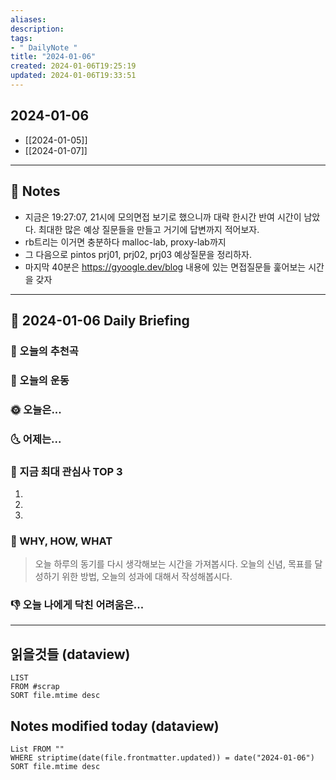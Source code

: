 ```yaml
---
aliases: 
description:
tags:
- " DailyNote "
title: "2024-01-06"
created: 2024-01-06T19:25:19
updated: 2024-01-06T19:33:51
---
```


## 2024-01-06

- [[2024-01-05]] 
- [[2024-01-07]]

---

## 📝 Notes

- 지금은 19:27:07, 21시에 모의면접 보기로 했으니까 대략 한시간 반여 시간이 남았다. 최대한 많은 예상 질문들을 만들고 거기에 답변까지 적어보자.
- rb트리는 이거면 충분하다 malloc-lab, proxy-lab까지
- 그 다음으로 pintos prj01, prj02, prj03 예상질문을 정리하자.
- 마지막 40분은 <https://gyoogle.dev/blog> 내용에 있는 면접질문들 훑어보는 시간을 갖자


---

## 📅 2024-01-06 Daily Briefing

### 🎵 오늘의 추천곡

### 🏃 오늘의 운동

### 🌞 오늘은...

### 🌜 어제는...

### 🧠 지금 최대 관심사 TOP 3

1. 
2. 
3. 

### 🚀 WHY, HOW, WHAT

> 오늘 하루의 동기를 다시 생각해보는 시간을 가져봅시다. 오늘의 신념, 목표를 달성하기 위한 방법, 오늘의 성과에 대해서 작성해봅시다.

### 👎 오늘 나에게 닥친 어려움은...

---

## 읽을것들 (dataview)

```dataview
LIST
FROM #scrap
SORT file.mtime desc
```

## Notes modified today (dataview)

```dataview
List FROM "" 
WHERE striptime(date(file.frontmatter.updated)) = date("2024-01-06") 
SORT file.mtime desc
```
